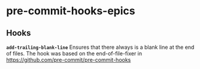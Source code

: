 # pre-commit-hooks-epics

## Hooks

**`add-trailing-blank-line`** Ensures that there always is a blank line at the end of files. The hook was based on the end-of-file-fixer in https://github.com/pre-commit/pre-commit-hooks

